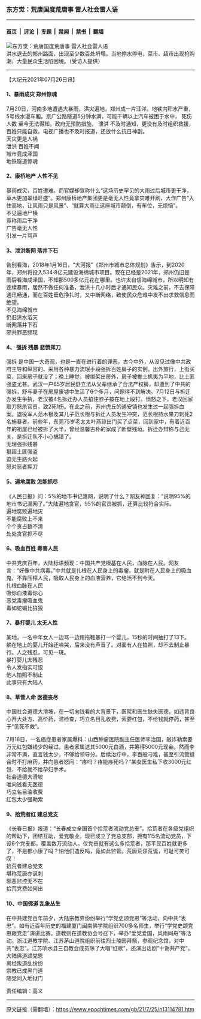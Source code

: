 ### 东方觉：荒唐国度荒唐事 雷人社会雷人语

---

#### [首页](../../../..?n13114781) &nbsp;|&nbsp; [评论](../../../../../epoch-comment?n13114781) &nbsp;|&nbsp; [专题](../../../../../epoch-special?n13114781) &nbsp;|&nbsp; [禁闻](../../../../../epoch-news?n13114781) &nbsp;|&nbsp; [禁书](../../../../../books?n13114781) &nbsp;|&nbsp; [翻墙](https://github.com/gfw-breaker/nogfw/blob/master/README.md?n13114781)


<div><img alt="东方觉：荒唐国度荒唐事 雷人社会雷人语" class="attachment-djy_600_400 size-djy_600_400 wp-post-image" src="https://i.epochtimes.com/assets/uploads/2021/07/id13104391-page-600x400.jpg"/>
<div class="caption">
 洪水退去的郑州路面，出现至少数百处坍塌。当地停水停电，菜市、超市出现抢购潮，大量民众生活陷困境。（受访人提供）
</div></div><hr/><div class="post_content" id="artbody" itemprop="articleBody">
 <!-- article content begin -->
 <p>
  【大纪元2021年07月26日讯】
 </p>
 <h4>
  1、暴雨成灾 郑州惊魂
 </h4>
 <p>
  7月20日，河南多地遭遇大暴雨，洪灾遍地，郑州成一片汪洋。地铁内积水严重，5号线水漫车厢。京广公路隧道5分钟水满，可能千辆以上汽车被困于水中，
  <ok href="https://www.epochtimes.com/gb/tag/%E6%AD%BB%E4%BC%A4%E4%BA%BA%E6%95%B0.html">
   死伤人数
  </ok>
  至今无法得知。政府无预防措施，
  <ok href="https://www.epochtimes.com/gb/tag/%E6%B3%84%E6%B4%AA.html">
   泄洪
  </ok>
  不及时通知，更没有及时组织救援，百姓只能自救。电视广播也不及时报道，还放什么抗日神剧。
  <br/>
  天灾更是人祸
  <br/>
  <ok href="https://www.epochtimes.com/gb/tag/%E6%B3%84%E6%B4%AA.html">
   泄洪
  </ok>
  百姓不闻
  <br/>
  城市竟成泽国
  <br/>
  地铁隧道惊魂
 </p>
 <h4>
  2、康桥地产 人性不见
 </h4>
 <p>
  暴雨成灾，百姓遭难。而官媒却宣称什么“这场历史罕见的大雨过后城市更干净，草木更加翠绿旺盛”。郑州康桥地产集团更是毫无人性竟拿灾难开刷，大作广告“入住高地，让风雨只是风景”、“就算大雨让这座城市颠倒，有车位，无烦恼”。
  <br/>
  不见遍地尸横
  <br/>
  竟称雨后干净
  <br/>
  广告毫无人性
  <br/>
  引发一片骂声
 </p>
 <h4>
  3、泄洪断网 落井下石
 </h4>
 <p>
  告别看海，2018年1月16日，“大河报”《郑州市城市总体规划》告示，到2020年，郑州将投入534·8亿元建设海绵城市项目。现在已经是2021年，郑州仍旧是雨后看海成泽国，不知那500多亿元花在哪里。也许太自信海绵城市，所以明知有连续暴雨，居然不做任何准备，泄洪十几小时后才通知民众。灾难之前，不去保障通讯畅通，而在百姓垂危挣扎时，又中断网络，致使民众危难中发不出求救信息而绝望。
  <br/>
  不见海绵城市
  <br/>
  仍旧洪水滔天
  <br/>
  断网落井下石
  <br/>
  邪共罪恶频现
 </p>
 <h4>
  4、
  <ok href="https://www.epochtimes.com/gb/tag/%E5%BC%BA%E6%8B%86.html">
   强拆
  </ok>
  残暴 悲愤挥刀
 </h4>
 <p>
  <ok href="https://www.epochtimes.com/gb/tag/%E5%BC%BA%E6%8B%86.html">
   强拆
  </ok>
  是中国一大奇观，也是一直在进行着的罪恶。古今中外，从没见过像中共政府主导和纵容的、采用各种暴力流氓手段强拆百姓房子的实例。出外旅行，上街买菜，回来房子就没了；晚上睡觉，被绑架出房外，房子被推土机夷为平地，比土匪强盗尤甚。武汉一户65岁居民舒立法从父辈继承了合法产权房，却遭到了中共的强拆，舒与妻子在房屋废墟中生活了6个多月，问题得不到解决。7月12日与拆迁办发生争执，老汉被4名拆迁办人员掐住脖子按在地上殴打。愤怒之下，老汉回家取刀怒杀官员，致2死1伤。在此之前，苏州虎丘的通安镇也发生过一起强拆血案。退役军人范木根及其儿子范长根与拆迁人员发生冲突，范长根持水果刀刺死2名施暴者。前些年，东莞75岁老太太叶燕琼出门买了点菜，回到家中，有着近百年的祖屋已经被拆了大半，曾经温馨古朴的家成了断壁残垣。拆迁办辩称与己无关，是拆迁队不小心搞错了。
  <br/>
  无理强拆残暴
  <br/>
  狠超土匪强盗
  <br/>
  迫无生路火起
  <br/>
  怒对恶者挥刀
 </p>
 <h4>
  5、遍地腐败 怎能抓尽
 </h4>
 <p>
  《人民日报》问：5%的地市书记落网，说明了什么？网友神回复：“说明95%的地市书记漏网了。”大陆遍地贪官，95%的官员被抓，还算比较符合实际。
  <br/>
  遍地腐败遍地灾
  <br/>
  不能腐败上不来
  <br/>
  个个贪占数不清
  <br/>
  处处贪官抓不尽
 </p>
 <h4>
  6、吸血百姓 毒害人民
 </h4>
 <p>
  中共党庆百年，大陆标语频现：中国共产党根基在人民，血脉在人民。网友言：“好像中共病毒。”中共就是扎根在人民身上的毒瘤，就是附在人民身上的吸血鬼，不靠压榨人民，吸取人民身上的血液营养，它绝活不到今天。
  <br/>
  扎根血脉在人民
  <br/>
  吸你血液毒你心
  <br/>
  恶党毒瘤吸血鬼
  <br/>
  毒如蛇蝎比狼狠
 </p>
 <h4>
  7、暴打婴儿 太无人性
 </h4>
 <p>
  某地，一名中年女人一边骂一边用拖鞋暴打一个婴儿，15秒的时间抽打了13下。躺在地上的婴儿开始还啼哭，后来没有声音了。对面有人在拍照，却不去制止暴行。人之残忍，可见一斑。
  <br/>
  暴打婴儿太残忍
  <br/>
  令人发指实可恨
  <br/>
  他人拍照不制止
  <br/>
  此事只有大陆人
 </p>
 <h4>
  8、草菅人命
  <ok href="https://www.epochtimes.com/gb/tag/%E5%8C%BB%E5%BE%B7%E4%B8%A7%E5%B0%BD.html">
   医德丧尽
  </ok>
 </h4>
 <p>
  中国社会道德大滑坡，在一切向钱看的大背景下，医院和医生缺失医德，如违背良心开大处方、高价药，滥检查，巧立名目乱收费，索要红包，不给钱就停药，甚至于“见死不救”。
 </p>
 <p>
  7月18日，一名癌症患者家属爆料：山西肿瘤医院副主任医师李治国，敲诈勒索要万元红包嫌钱少的经过。患者家属送其5000元白酒，并筹得5000元现金。然而李非常不满，直言钱太少，不够给领导分。后续治疗中，李百般刁难，甚至引流管缝合时不打麻药，并向患者怒问：“疼吗？疼能疼死吗？”某女医生私下收3000元红包，不给就不给孕妇手术。
  <br/>
  社会道德大滑坡
  <br/>
  唯向钱看无医德
  <br/>
  巧立名目滥收费
  <br/>
  红包太少强勒索
 </p>
 <h4>
  9、拾荒者红 建总党支
 </h4>
 <p>
  《长春日报》报道：“长春成立全国首个拾荒者流动党总支”。拾荒者在各级党组织的帮助下，团结互助，爱党敬业，现已成立了党总支部，拥有115名流动党员，下设6个党支部，覆盖数万流动人。仅党员就有这么多拾荒者，那平民百姓就更多了，不是都小康了吗？怕他们造反吗，竟如此监管。荒唐荒谬荒诞，可耻可笑可叹！
  <br/>
  拾荒者建总党支
  <br/>
  堪称荒唐亦讽刺
  <br/>
  邪恶监控无不在
  <br/>
  拾荒党费如何出
 </p>
 <h4>
  10、中国佛道 乱象丛生
 </h4>
 <p>
  在中共建党百年前夕，大陆宗教界纷纷举行“学党史颂党恩”等活动，向中共“表忠”。如有近百年历史的福建厦门闽南佛学院组织700多名师生，举行“学党史颂党恩跟党走”演讲比赛。道教则在道教协会号召下，举办“爱党爱国，风雨同舟”等活动。浙江道教学院、江苏茅山道院组织前往烈士陵园拜祭，参观纪念馆，对中共“表忠”。江苏响水县三自教会成员除了大唱“红歌”，还演出话剧“十谢共产党”。
  <br/>
  大陆佛道颂党恩
  <br/>
  离经叛道乱纷纷
  <br/>
  宗教已成黑门道
  <br/>
  随党同入地狱门
 </p>
 <p>
  责任编辑：高义
 </p>
 <!-- article content end -->
 <div id="below_article_ad">
 </div>
</div>


---

原文链接（需翻墙）：https://www.epochtimes.com/gb/21/7/25/n13114781.htm